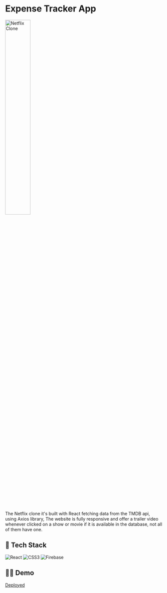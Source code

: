 # Expense Tracker App

<img src="https://res.cloudinary.com/mike88/image/upload/v1640767077/Expense_Tracker_uylo31.jpg" title="Netflix Clone" alt="Netflix Clone" width="40%"/>

The Netflix clone it's built with React fetching data from the TMDB api, using Axios library, The website is fully responsive and offer
a trailer video whenever clicked on a show or movie if it is available in the database, not all of them have one.



## 🥞 Tech Stack

![React](https://img.shields.io/badge/react-%2320232a.svg?style=for-the-badge&logo=react&logoColor=%2361DAFB)
![CSS3](https://img.shields.io/badge/css3-%231572B6.svg?style=for-the-badge&logo=css3&logoColor=white)
![Firebase](https://img.shields.io/badge/firebase-%23039BE5.svg?style=for-the-badge&logo=firebase)



## 🚀🚀 Demo

<a href="https://netflix-clone-39658.web.app/">Deployed</a> 
